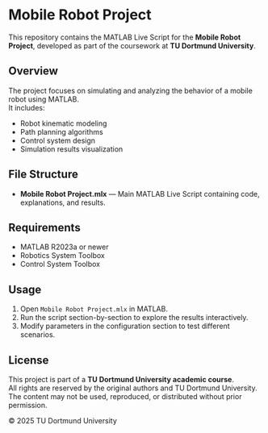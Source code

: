 # Mobile Robot Project

This repository contains the MATLAB Live Script for the **Mobile Robot Project**, developed as part of the coursework at **TU Dortmund University**.

## Overview
The project focuses on simulating and analyzing the behavior of a mobile robot using MATLAB.  
It includes:
- Robot kinematic modeling
- Path planning algorithms
- Control system design
- Simulation results visualization

## File Structure
- **Mobile Robot Project.mlx** — Main MATLAB Live Script containing code, explanations, and results.

## Requirements
- MATLAB R2023a or newer
- Robotics System Toolbox
- Control System Toolbox

## Usage
1. Open `Mobile Robot Project.mlx` in MATLAB.
2. Run the script section-by-section to explore the results interactively.
3. Modify parameters in the configuration section to test different scenarios.

## License
This project is part of a **TU Dortmund University academic course**.  
All rights are reserved by the original authors and TU Dortmund University.  
The content may not be used, reproduced, or distributed without prior permission.

© 2025 TU Dortmund University
